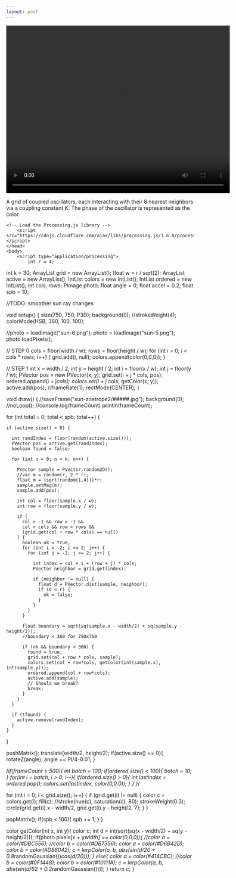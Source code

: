 ```yaml
---
layout: post
---
```


<video controls="controls" width="600" height="450" 
       name="Video Name" src="https://bonjarlow.github.io/video3.mov"></video>

A grid of coupled oscillators, each interacting with their 8 nearest neighbors via a coupling constant K. The phase of the oscillator is represented as the color.

<html>
	<head>
		<title>My Sketch</title>
    
    <!-- Load the Processing.js library -->
		<script src="https://cdnjs.cloudflare.com/ajax/libs/processing.js/1.6.0/processing.min.js"></script>
	</head>
	<body>
		<script type="application/processing">
			int r = 4;
int k = 30;
ArrayList<PVector> grid = new ArrayList<PVector>();
float w = r / sqrt(2);
ArrayList<PVector> active = new ArrayList<PVector>();
IntList colors = new IntList();
IntList ordered = new IntList();
int cols, rows;
PImage photo;
float angle = 0;
float accel = 0.2;
float spb = 10;

//TODO: smoother sun ray changes

void setup() {
  size(750, 750, P3D);
  background(0);
  //strokeWeight(4);
  colorMode(HSB, 360, 100, 100);
  
  //photo = loadImage("sun-6.png");
  photo = loadImage("sun-5.png");
  photo.loadPixels();

  // STEP 0
  cols = floor(width / w);
  rows = floor(height / w);
  for (int i = 0; i < cols * rows; i++) {
    grid.add(i, null);
    colors.append(color(0,0,0));
  }

  // STEP 1
  int x = width / 2;
  int y = height / 2;
  int i = floor(x / w);
  int j = floor(y / w);
  PVector pos = new PVector(x, y);
  grid.set(i + j * cols, pos);
  ordered.append(i + j*cols);
  colors.set(i + j* cols, getColor(x, y));
  active.add(pos);
  //frameRate(1);
  rectMode(CENTER);
}

void draw() {
  //saveFrame("sun-zoetrope2/#####.jpg");
  background(0);
  //noLoop();
  //console.log(frameCount)
  println(frameCount);

  for (int total = 0; total < spb; total++) {
    
    if (active.size() > 0) {
      
      int randIndex = floor(random(active.size()));
      PVector pos = active.get(randIndex);
      boolean found = false;
      
      for (int n = 0; n < k; n++) {
        
        PVector sample = PVector.random2D();
        //var m = random(r, 2 * r);
        float m = (sqrt(random(1,4)))*r;
        sample.setMag(m);
        sample.add(pos);

        int col = floor(sample.x / w);
        int row = floor(sample.y / w);

        if (
          col > -1 && row > -1 &&
          col < cols && row < rows &&
          (grid.get(col + row * cols) == null)
        ) {
          boolean ok = true;
          for (int i = -2; i <= 2; i++) {
            for (int j = -2; j <= 2; j++) {
              
              int index = col + i + (row + j) * cols;
              PVector neighbor = grid.get(index);
              
              if (neighbor != null) {
                float d = PVector.dist(sample, neighbor);
                if (d < r) {
                  ok = false;
                }
              }
            }
          }
          
          float boundary = sqrt(sq(sample.x - width/2) + sq(sample.y - height/2));
          //boundary < 360 for 750x750
          
          if (ok && boundary < 360) {
            found = true;
            grid.set(col + row * cols, sample);
            colors.set(col + row*cols, getColor(int(sample.x), int(sample.y)));
            ordered.append(col + row*cols);
            active.add(sample);
            // Should we break?
            break;
          }
        }
      }

      if (!found) {
        active.remove(randIndex);
      }
    }
  }
  
  pushMatrix();
  translate(width/2, height/2);
  if(active.size() == 0){
    rotateZ(angle);
    angle += PI/4-0.01;
  }
  
  /*if(frameCount > 500){
    int batch = 100;
    if(ordered.size() < 100){
      batch = 10;
    }
    for(int i = batch; i > 0; i--){
      if(ordered.size() > 0){
        int lastindex = ordered.pop();
        colors.set(lastindex, color(0,0,0));
      }
    }
  }*/
  
  for (int i = 0; i < grid.size(); i++) {
    if (grid.get(i) != null) {
      color c = colors.get(i);
      fill(c);
      //stroke(hue(c), saturation(c), 80);
      strokeWeight(0.3);
      circle(grid.get(i).x - width/2, grid.get(i).y - height/2, 7);
    }
  }
  
  popMatrix();
  if(spb < 100){
    spb += 1;
  }
}

color getColor(int x, int y){
  color c;
  int d = int(sqrt(sq(x - width/2) + sq(y - height/2)));
  if(photo.pixels[x + y*width] == color(0,0,0)){
    //color a = color(#DBC556);
    //color b = color(#DB7356);
    color a = color(#D6B42D);
    color b = color(#D86042);
    c = lerpColor(a, b, abs(sin(d/20 + 0.8*randomGaussian())*cos(d/20)));
  }
  else{
    color a = color(#414CBC);
    //color b = color(#0F1448);
    color b = color(#10111A);
    c = lerpColor(a, b, abs(sin(d/62 + 0.2*randomGaussian())));
  }
  return c;
}
		</script>
		<canvas> </canvas>
	</body>
</html>
